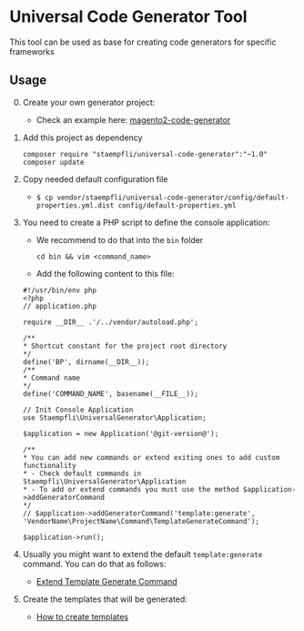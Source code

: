 # Universal Code Generator Tool

This tool can be used as base for creating code generators for specific frameworks

## Usage

0. Create your own generator project:

    * Check an example here: [magento2-code-generator](https://github.com/staempfli/magento2-code-generator)

0. Add this project as dependency

    ```
    composer require "staempfli/universal-code-generator":"~1.0"
    composer update
    ``` 

0. Copy needed default configuration file

    * `$ cp vendor/staempfli/universal-code-generator/config/default-properties.yml.dist config/default-properties.yml`
    
0. You need to create a PHP script to define the console application: 

    * We recommend to do that into the `bin` folder
       
        `cd bin && vim <command_name>`

    * Add the following content to this file:
    ```
    #!/usr/bin/env php
    <?php
    // application.php
    
    require __DIR__ .'/../vendor/autoload.php';
    
    /**
    * Shortcut constant for the project root directory
    */
    define('BP', dirname(__DIR__));
    /**
    * Command name
    */
    define('COMMAND_NAME', basename(__FILE__));
    
    // Init Console Application
    use Staempfli\UniversalGenerator\Application;
    
    $application = new Application('@git-version@');
    
    /**
    * You can add new commands or extend exiting ones to add custom functionality
    * - Check default commands in Staempfli\UniversalGenerator\Application
    * - To add or extend commands you must use the method $application->addGeneratorCommand
    */
    // $application->addGeneratorCommand('template:generate', 'VendorName\ProjectName\Command\TemplateGenerateCommand');
    
    $application->run();
    ```

0. Usually you might want to extend the default `template:generate` command. You can do that as follows:
 
    *  [Extend Template Generate Command](docs/extend-generate-command.md)
    
0. Create the templates that will be generated:

    *  [How to create templates](docs/createTemplates.md)


